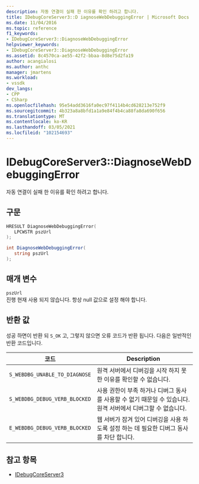 ```yaml
---
description: 자동 연결이 실패 한 이유를 확인 하려고 합니다.
title: IDebugCoreServer3::D iagnoseWebDebuggingError | Microsoft Docs
ms.date: 11/04/2016
ms.topic: reference
f1_keywords:
- IDebugCoreServer3::DiagnoseWebDebuggingError
helpviewer_keywords:
- IDebugCoreServer3::DiagnoseWebDebuggingError
ms.assetid: 8c4570ca-ae55-42f2-bbaa-8d8e75d2fa19
author: acangialosi
ms.author: anthc
manager: jmartens
ms.workload:
- vssdk
dev_langs:
- CPP
- CSharp
ms.openlocfilehash: 95e54add3616fa0ec97f4114b4cd628213e752f9
ms.sourcegitcommit: 4b323a8a8bfd1a1a9e84f4b4ca88fa8da690f656
ms.translationtype: MT
ms.contentlocale: ko-KR
ms.lasthandoff: 03/05/2021
ms.locfileid: "102154693"
---
```

# <a name="idebugcoreserver3diagnosewebdebuggingerror"></a>IDebugCoreServer3::DiagnoseWebDebuggingError
자동 연결이 실패 한 이유를 확인 하려고 합니다.

## <a name="syntax"></a>구문

```cpp
HRESULT DiagnoseWebDebuggingError(
   LPCWSTR pszUrl
);
```

```csharp
int DiagnoseWebDebuggingError(
   string pszUrl
);
```

## <a name="parameters"></a>매개 변수
`pszUrl`\
진행 현재 사용 되지 않습니다. 항상 null 값으로 설정 해야 합니다.

## <a name="return-value"></a>반환 값
 성공 하면이 반환 되 `S_OK` 고, 그렇지 않으면 오류 코드가 반환 됩니다. 다음은 일반적인 반환 코드입니다.

|코드|Description|
|----------|-----------------|
|`S_WEBDBG_UNABLE_TO_DIAGNOSE`|원격 서버에서 디버깅을 시작 하지 못한 이유를 확인할 수 없습니다.|
|`S_WEBDBG_DEBUG_VERB_BLOCKED`|사용 권한이 부족 하거나 디버그 동사를 사용할 수 없기 때문일 수 있습니다. 원격 서버에서 디버그할 수 없습니다.|
|`E_WEBDBG_DEBUG_VERB_BLOCKED`|웹 서버가 잠겨 있어 디버깅을 사용 하도록 설정 하는 데 필요한 디버그 동사를 차단 합니다.|

## <a name="see-also"></a>참고 항목
- [IDebugCoreServer3](../../../extensibility/debugger/reference/idebugcoreserver3.md)
